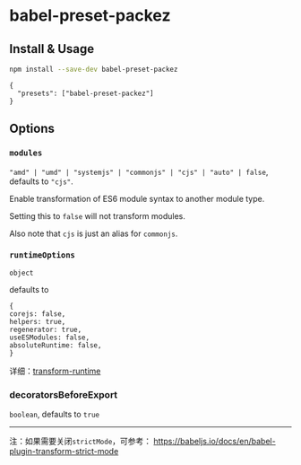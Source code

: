 # babel-preset-packez

## Install & Usage

```sh
npm install --save-dev babel-preset-packez
```

```
{
  "presets": ["babel-preset-packez"]
}
```

## Options

### `modules`

`"amd" | "umd" | "systemjs" | "commonjs" | "cjs" | "auto" | false`, defaults to `"cjs"`.

Enable transformation of ES6 module syntax to another module type.

Setting this to `false` will not transform modules.

Also note that `cjs` is just an alias for `commonjs`.

### `runtimeOptions`

`object`

defaults to

```
{
corejs: false,
helpers: true,
regenerator: true,
useESModules: false,
absoluteRuntime: false,
}
```

详细：[transform-runtime](https://babeljs.io/docs/en/next/babel-plugin-transform-runtime)

### decoratorsBeforeExport

`boolean`, defaults to `true`

---

注：如果需要关闭`strictMode`，可参考： https://babeljs.io/docs/en/babel-plugin-transform-strict-mode
